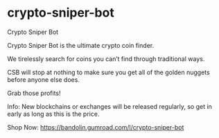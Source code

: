 # crypto-sniper-bot
Crypto Sniper Bot

Crypto Sniper Bot is the ultimate crypto coin finder.

We tirelessly search for coins you can’t find through traditional ways.

CSB will stop at nothing to make sure you get all of the golden nuggets before anyone else does.

Grab those profits!

Info: New blockchains or exchanges will be released regularly, so get in early as long as this is the price.

Shop Now: https://bandolin.gumroad.com/l/crypto-sniper-bot
